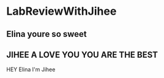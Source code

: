 
# LabReviewWithJihee

## Elina youre so sweet

## JIHEE A LOVE YOU YOU ARE THE BEST

HEY Elina I'm Jihee
